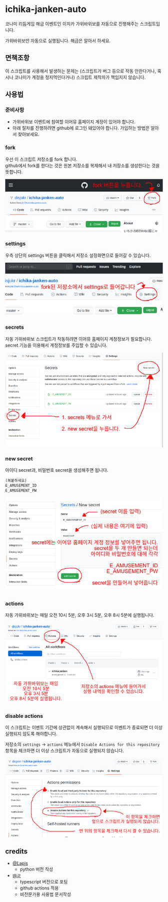 # ichika-janken-auto

코나미 리듬게임 해금 이벤트인 이치카 가위바위보를 자동으로 진행해주는 스크립트입니다.

가위바위보만 자동으로 실행됩니다. 해금은 알아서 하세요.


## 면책조항

이 스크립트를 사용해서 발생하는 문제는 (스크립트가 버그 등으로 작동 안한다거나, 혹시나 코나미가 계정을 정지먹인다거나) 스크립트 제작자가 책임지지 않습니다.


## 사용법

### 준비사항

- 가위바위보 이벤트에 참여할 이어뮤 홈페이지 계정이 있어야 합니다.
- 아래 절차를 진행하려면 github에 로그인 돼있어야 합니다. 가입하는 방법은 알아서 찾아보세요.

### fork

우선 이 스크립트 저장소를 fork 합니다.\
github에서 fork를 한다는 것은 원본 저장소를 복제해서 내 저장소를 생성한다는 것을 뜻합니다.

![fork 버튼을 누릅니다](./doc/image/1.png)

### settings

우측 상단의 settings 버튼을 클릭해서 저장소 설정화면으로 들어갈 수 있습니다.

![fork된 저장소에서 settings로 들어갑니다](./doc/image/2.png)

### secrets

자동 가위바위보 스크립트가 작동하려면 이어뮤 홈페이지 계정정보가 필요합니다.\
secret 기능을 이용해서 계정정보를 주입할 수 있습니다.

![secrets 메뉴로 가서 new secret을 누릅니다](./doc/image/3.png)

### new secret

아이디 secret과, 비밀번호 secret을 생성해주면 됩니다.

```
(복붙하세요)
E_AMUSEMENT_ID
E_AMUSEMENT_PW
```

![E_AMUSEMENT_ID, E_AMUSEMENT_PW secret을 만들어서 넣어줍니다](./doc/image/4.png)

### actions

자동 가위바위보는 매일 오전 10시 5분, 오후 3시 5분, 오후 8시 5분에 실행됩니다.

![저장소의 actions 메뉴에 들어가서 실행 내역을 확인할 수 있습니다](./doc/image/5.png)

### disable actions

이 스크립트는 이벤트 기간에 상관없이 계속해서 실행되므로 이벤트가 종료되면 더 이상 실행되지 않도록 해야합니다.

저장소의 `settings` -> `actions` 메뉴에서 `Disable Actions for this repository` 항목을 체크하면 더 이상 스크립트가 자동으로 실행되지 않습니다.

![`Disable Actions for this repository`를 체크해서 스크립트를 끌 수 있습니다](./doc/image/6.png)


## credits

- [@Lapis](https://twitter.com/Lapis_BMS)
    - python 버전 작성
- [@ㄹ](https://twitter.com/disjukr)
    - typescript 버전으로 포팅
    - github actions 적용
    - 비전문가용 사용법 문서작성
